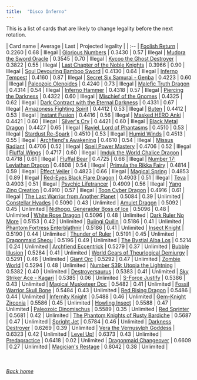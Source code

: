 ```yaml
---
title:  "Disco Inferno"
---
```


This is a list of cards that are likely to change legality before the next rotation.

| Card name | Average | Last | Projected legality |
| :-- |
[Foolish Return](https://db.ygoprodeck.com/card/?search=Foolish%20Return) | 0.2260 | 0.68 | Illegal |
[Glorious Numbers](https://db.ygoprodeck.com/card/?search=Glorious%20Numbers) | 0.3430 | 0.57 | Illegal |
[Mudora the Sword Oracle](https://db.ygoprodeck.com/card/?search=Mudora%20the%20Sword%20Oracle) | 0.3545 | 0.70 | Illegal |
[Kycoo the Ghost Destroyer](https://db.ygoprodeck.com/card/?search=Kycoo%20the%20Ghost%20Destroyer) | 0.3822 | 0.55 | Illegal |
[Last Chapter of the Noble Knights](https://db.ygoprodeck.com/card/?search=Last%20Chapter%20of%20the%20Noble%20Knights) | 0.3966 | 0.90 | Illegal |
[Soul Devouring Bamboo Sword](https://db.ygoprodeck.com/card/?search=Soul%20Devouring%20Bamboo%20Sword) | 0.4130 | 0.64 | Illegal |
[Inferno Tempest](https://db.ygoprodeck.com/card/?search=Inferno%20Tempest) | 0.4160 | 0.87 | Illegal |
[Secret Six Samurai - Genba](https://db.ygoprodeck.com/card/?search=Secret%20Six%20Samurai%20-%20Genba) | 0.4223 | 0.60 | Illegal |
[Paleozoic Olenoides](https://db.ygoprodeck.com/card/?search=Paleozoic%20Olenoides) | 0.4240 | 0.73 | Illegal |
[Malefic Truth Dragon](https://db.ygoprodeck.com/card/?search=Malefic%20Truth%20Dragon) | 0.4314 | 0.54 | Illegal |
[Inferno Hammer](https://db.ygoprodeck.com/card/?search=Inferno%20Hammer) | 0.4318 | 0.57 | Illegal |
[Piercing the Darkness](https://db.ygoprodeck.com/card/?search=Piercing%20the%20Darkness) | 0.4322 | 0.60 | Illegal |
[Mischief of the Gnomes](https://db.ygoprodeck.com/card/?search=Mischief%20of%20the%20Gnomes) | 0.4325 | 0.62 | Illegal |
[Dark Contract with the Eternal Darkness](https://db.ygoprodeck.com/card/?search=Dark%20Contract%20with%20the%20Eternal%20Darkness) | 0.4331 | 0.67 | Illegal |
[Amazoness Fighting Spirit](https://db.ygoprodeck.com/card/?search=Amazoness%20Fighting%20Spirit) | 0.4412 | 0.53 | Illegal |
[Buten](https://db.ygoprodeck.com/card/?search=Buten) | 0.4412 | 0.53 | Illegal |
[Instant Fusion](https://db.ygoprodeck.com/card/?search=Instant%20Fusion) | 0.4416 | 0.56 | Illegal |
[Masked HERO Anki](https://db.ygoprodeck.com/card/?search=Masked%20HERO%20Anki) | 0.4421 | 0.60 | Illegal |
[Silver's Cry](https://db.ygoprodeck.com/card/?search=Silver's%20Cry) | 0.4421 | 0.60 | Illegal |
[Black Metal Dragon](https://db.ygoprodeck.com/card/?search=Black%20Metal%20Dragon) | 0.4427 | 0.65 | Illegal |
[Raviel, Lord of Phantasms](https://db.ygoprodeck.com/card/?search=Raviel,%20Lord%20of%20Phantasms) | 0.4510 | 0.53 | Illegal |
[Stardust Re-Spark](https://db.ygoprodeck.com/card/?search=Stardust%20Re-Spark) | 0.4510 | 0.53 | Illegal |
[Humid Winds](https://db.ygoprodeck.com/card/?search=Humid%20Winds) | 0.4513 | 0.55 | Illegal |
[Archfiend's Awakening](https://db.ygoprodeck.com/card/?search=Archfiend's%20Awakening) | 0.4610 | 0.54 | Illegal |
[Missus Radiant](https://db.ygoprodeck.com/card/?search=Missus%20Radiant) | 0.4706 | 0.52 | Illegal |
[Spell Power Mastery](https://db.ygoprodeck.com/card/?search=Spell%20Power%20Mastery) | 0.4706 | 0.52 | Illegal |
[Fluffal Wings](https://db.ygoprodeck.com/card/?search=Fluffal%20Wings) | 0.4717 | 0.60 | Illegal |
[Imduk the World Chalice Dragon](https://db.ygoprodeck.com/card/?search=Imduk%20the%20World%20Chalice%20Dragon) | 0.4718 | 0.61 | Illegal |
[Fluffal Bear](https://db.ygoprodeck.com/card/?search=Fluffal%20Bear) | 0.4725 | 0.66 | Illegal |
[Number 17: Leviathan Dragon](https://db.ygoprodeck.com/card/?search=Number%2017:%20Leviathan%20Dragon) | 0.4808 | 0.54 | Illegal |
[Primula the Rikka Fairy](https://db.ygoprodeck.com/card/?search=Primula%20the%20Rikka%20Fairy) | 0.4814 | 0.59 | Illegal |
[Effect Veiler](https://db.ygoprodeck.com/card/?search=Effect%20Veiler) | 0.4823 | 0.66 | Illegal |
[Magical Spring](https://db.ygoprodeck.com/card/?search=Magical%20Spring) | 0.4853 | 0.89 | Illegal |
[Red-Eyes Black Flare Dragon](https://db.ygoprodeck.com/card/?search=Red-Eyes%20Black%20Flare%20Dragon) | 0.4903 | 0.51 | Illegal |
[Teva](https://db.ygoprodeck.com/card/?search=Teva) | 0.4903 | 0.51 | Illegal |
[Psychic Lifetrancer](https://db.ygoprodeck.com/card/?search=Psychic%20Lifetrancer) | 0.4909 | 0.56 | Illegal |
[Yang Zing Creation](https://db.ygoprodeck.com/card/?search=Yang%20Zing%20Creation) | 0.4910 | 0.57 | Illegal |
[Toon Cyber Dragon](https://db.ygoprodeck.com/card/?search=Toon%20Cyber%20Dragon) | 0.4916 | 0.61 | Illegal |
[The Last Warrior from Another Planet](https://db.ygoprodeck.com/card/?search=The%20Last%20Warrior%20from%20Another%20Planet) | 0.5084 | 0.39 | Unlimited |
[Constellar Hyades](https://db.ygoprodeck.com/card/?search=Constellar%20Hyades) | 0.5090 | 0.43 | Unlimited |
[Amulet Dragon](https://db.ygoprodeck.com/card/?search=Amulet%20Dragon) | 0.5092 | 0.45 | Unlimited |
[Nidhogg, Generaider Boss of Ice](https://db.ygoprodeck.com/card/?search=Nidhogg,%20Generaider%20Boss%20of%20Ice) | 0.5096 | 0.48 | Unlimited |
[White Rose Dragon](https://db.ygoprodeck.com/card/?search=White%20Rose%20Dragon) | 0.5096 | 0.48 | Unlimited |
[Dark Ruler No More](https://db.ygoprodeck.com/card/?search=Dark%20Ruler%20No%20More) | 0.5153 | 0.42 | Unlimited |
[Bujingi Quilin](https://db.ygoprodeck.com/card/?search=Bujingi%20Quilin) | 0.5186 | 0.41 | Unlimited |
[Phantom Fortress Enterblathnir](https://db.ygoprodeck.com/card/?search=Phantom%20Fortress%20Enterblathnir) | 0.5186 | 0.41 | Unlimited |
[Insect Knight](https://db.ygoprodeck.com/card/?search=Insect%20Knight) | 0.5190 | 0.44 | Unlimited |
[Thunder of Ruler](https://db.ygoprodeck.com/card/?search=Thunder%20of%20Ruler) | 0.5191 | 0.45 | Unlimited |
[Dragonmaid Sheou](https://db.ygoprodeck.com/card/?search=Dragonmaid%20Sheou) | 0.5196 | 0.49 | Unlimited |
[The Bystial Alba Los](https://db.ygoprodeck.com/card/?search=The%20Bystial%20Alba%20Los) | 0.5214 | 0.24 | Unlimited |
[Archfiend Eccentrick](https://db.ygoprodeck.com/card/?search=Archfiend%20Eccentrick) | 0.5279 | 0.37 | Unlimited |
[Bubble Illusion](https://db.ygoprodeck.com/card/?search=Bubble%20Illusion) | 0.5284 | 0.41 | Unlimited |
[World Gears of Theurlogical Demiurgy](https://db.ygoprodeck.com/card/?search=World%20Gears%20of%20Theurlogical%20Demiurgy) | 0.5291 | 0.46 | Unlimited |
[Giant Orc](https://db.ygoprodeck.com/card/?search=Giant%20Orc) | 0.5292 | 0.47 | Unlimited |
[Zombie World](https://db.ygoprodeck.com/card/?search=Zombie%20World) | 0.5294 | 0.48 | Unlimited |
[Number S39: Utopia the Lightning](https://db.ygoprodeck.com/card/?search=Number%20S39:%20Utopia%20the%20Lightning) | 0.5382 | 0.40 | Unlimited |
[Destroyersaurus](https://db.ygoprodeck.com/card/?search=Destroyersaurus) | 0.5383 | 0.41 | Unlimited |
[Sky Striker Ace - Kagari](https://db.ygoprodeck.com/card/?search=Sky%20Striker%20Ace%20-%20Kagari) | 0.5385 | 0.06 | Unlimited |
[S-Force Justify](https://db.ygoprodeck.com/card/?search=S-Force%20Justify) | 0.5386 | 0.43 | Unlimited |
[Magical Musketeer Doc](https://db.ygoprodeck.com/card/?search=Magical%20Musketeer%20Doc) | 0.5482 | 0.41 | Unlimited |
[Fossil Warrior Skull Bone](https://db.ygoprodeck.com/card/?search=Fossil%20Warrior%20Skull%20Bone) | 0.5484 | 0.43 | Unlimited |
[Red Rising Dragon](https://db.ygoprodeck.com/card/?search=Red%20Rising%20Dragon) | 0.5486 | 0.44 | Unlimited |
[Infernity Knight](https://db.ygoprodeck.com/card/?search=Infernity%20Knight) | 0.5488 | 0.46 | Unlimited |
[Gem-Knight Zirconia](https://db.ygoprodeck.com/card/?search=Gem-Knight%20Zirconia) | 0.5586 | 0.45 | Unlimited |
[Howling Insect](https://db.ygoprodeck.com/card/?search=Howling%20Insect) | 0.5588 | 0.47 | Unlimited |
[Paleozoic Dinomischus](https://db.ygoprodeck.com/card/?search=Paleozoic%20Dinomischus) | 0.5589 | 0.35 | Unlimited |
[Red Sprinter](https://db.ygoprodeck.com/card/?search=Red%20Sprinter) | 0.5681 | 0.42 | Unlimited |
[The Phantom Knights of Rusty Bardiche](https://db.ygoprodeck.com/card/?search=The%20Phantom%20Knights%20of%20Rusty%20Bardiche) | 0.5687 | 0.47 | Unlimited |
[Spright Jet](https://db.ygoprodeck.com/card/?search=Spright%20Jet) | 0.5784 | 0.46 | Unlimited |
[Darkness Destroyer](https://db.ygoprodeck.com/card/?search=Darkness%20Destroyer) | 0.6269 | 0.39 | Unlimited |
[Vera the Vernusylph Goddess](https://db.ygoprodeck.com/card/?search=Vera%20the%20Vernusylph%20Goddess) | 0.6323 | 0.42 | Unlimited |
[Level Up!](https://db.ygoprodeck.com/card/?search=Level%20Up!) | 0.6373 | 0.43 | Unlimited |
[Predapractice](https://db.ygoprodeck.com/card/?search=Predapractice) | 0.6418 | 0.02 | Unlimited |
[Dragonmaid Changeover](https://db.ygoprodeck.com/card/?search=Dragonmaid%20Changeover) | 0.6609 | 0.27 | Unlimited |
[Magician's Restage](https://db.ygoprodeck.com/card/?search=Magician's%20Restage) | 0.8042 | 0.38 | Unlimited |

<br>

###### [Back home](index)